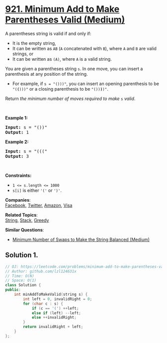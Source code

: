 # [921. Minimum Add to Make Parentheses Valid (Medium)](https://leetcode.com/problems/minimum-add-to-make-parentheses-valid/)

<p>A parentheses string is valid if and only if:</p>

<ul>
	<li>It is the empty string,</li>
	<li>It can be written as <code>AB</code> (<code>A</code> concatenated with <code>B</code>), where <code>A</code> and <code>B</code> are valid strings, or</li>
	<li>It can be written as <code>(A)</code>, where <code>A</code> is a valid string.</li>
</ul>

<p>You are given a parentheses string <code>s</code>. In one move, you can insert a parenthesis at any position of the string.</p>

<ul>
	<li>For example, if <code>s = "()))"</code>, you can insert an opening parenthesis to be <code>"(<strong>(</strong>)))"</code> or a closing parenthesis to be <code>"())<strong>)</strong>)"</code>.</li>
</ul>

<p>Return <em>the minimum number of moves required to make </em><code>s</code><em> valid</em>.</p>

<p>&nbsp;</p>
<p><strong>Example 1:</strong></p>

<pre><strong>Input:</strong> s = "())"
<strong>Output:</strong> 1
</pre>

<p><strong>Example 2:</strong></p>

<pre><strong>Input:</strong> s = "((("
<strong>Output:</strong> 3
</pre>

<p>&nbsp;</p>
<p><strong>Constraints:</strong></p>

<ul>
	<li><code>1 &lt;= s.length &lt;= 1000</code></li>
	<li><code>s[i]</code> is either <code>'('</code> or <code>')'</code>.</li>
</ul>


**Companies**:  
[Facebook](https://leetcode.com/company/facebook), [Twitter](https://leetcode.com/company/twitter), [Amazon](https://leetcode.com/company/amazon), [Visa](https://leetcode.com/company/visa)

**Related Topics**:  
[String](https://leetcode.com/tag/string/), [Stack](https://leetcode.com/tag/stack/), [Greedy](https://leetcode.com/tag/greedy/)

**Similar Questions**:
* [Minimum Number of Swaps to Make the String Balanced (Medium)](https://leetcode.com/problems/minimum-number-of-swaps-to-make-the-string-balanced/)

## Solution 1.

```cpp
// OJ: https://leetcode.com/problems/minimum-add-to-make-parentheses-valid/
// Author: github.com/lzl124631x
// Time: O(N)
// Space: O(1)
class Solution {
public:
    int minAddToMakeValid(string s) {
        int left = 0, invalidRight = 0;
        for (char c : s) {
            if (c == '(') ++left;
            else if (left) --left;
            else ++invalidRight;
        }
        return invalidRight + left;
    }
};
```